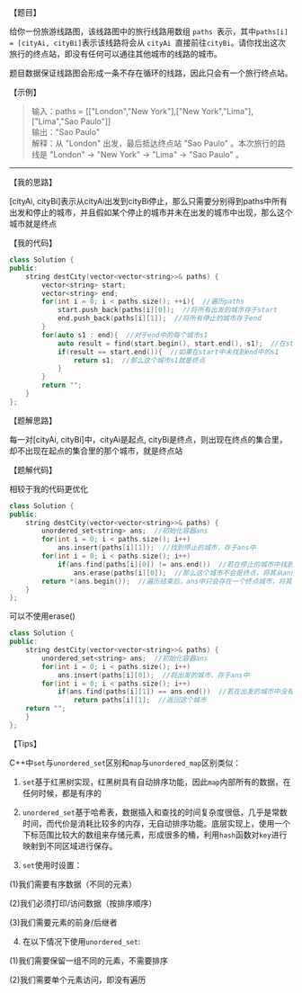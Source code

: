 【题目】

给你一份旅游线路图，该线路图中的旅行线路用数组 `paths `表示，其中` paths[i] = [cityAi, cityBi] `表示该线路将会从 `cityAi `直接前往` cityBi `。请你找出这次旅行的终点站，即没有任何可以通往其他城市的线路的城市。

题目数据保证线路图会形成一条不存在循环的线路，因此只会有一个旅行终点站。

【示例】

>输入：paths = [["London","New York"],["New York","Lima"],["Lima","Sao Paulo"]]  
输出："Sao Paulo"   
解释：从 "London" 出发，最后抵达终点站 "Sao Paulo" 。本次旅行的路线是 "London" -> "New York" -> "Lima" -> "Sao Paulo" 。

---

【我的思路】

[cityAi, cityBi]表示从cityAi出发到cityBi停止，那么只需要分别得到paths中所有出发和停止的城市，并且假如某个停止的城市并未在出发的城市中出现，那么这个城市就是终点

【我的代码】

```c++
class Solution {
public:
    string destCity(vector<vector<string>>& paths) {
        vector<string> start;
        vector<string> end;
        for(int i = 0; i < paths.size(); ++i){  //遍历paths
            start.push_back(paths[i][0]);  //将所有出发的城市存于start
            end.push_back(paths[i][1]);  //将所有停止的城市存于end
        }
        for(auto s1 : end){  //对于end中的每个城市s1
            auto result = find(start.begin(), start.end(), s1);  //在start中寻找s1
            if(result == start.end()){  //如果在start中未找到end中的s1
                return s1;  //那么这个城市s1就是终点
            }
        }
        return "";
    }
};
```

【题解思路】

每一对[cityAi, cityBi]中，cityAi是起点, cityBi是终点，则出现在终点的集合里，却不出现在起点的集合里的那个城市，就是终点站

【题解代码】

相较于我的代码更优化

```c++
class Solution {
public:
    string destCity(vector<vector<string>>& paths) {
        unordered_set<string> ans;  //初始化容器ans
        for(int i = 0; i < paths.size(); i++)  
            ans.insert(paths[i][1]);  //找到停止的城市，存于ans中
        for(int i = 0; i < paths.size(); i++)
            if(ans.find(paths[i][0]) != ans.end())  //若在停止的城市中找到了某出发的城市
                ans.erase(paths[i][0]);  //那么这个城市不会是终点，将其从ans中删除
        return *(ans.begin());  //遍历结束后，ans中只会存在一个终点城市，将其返回
    }
};
```

可以不使用erase()

```c++
class Solution {
public:
    string destCity(vector<vector<string>>& paths) {
        unordered_set<string> ans;  //初始化容器ans
        for(int i = 0; i < paths.size(); i++)  
            ans.insert(paths[i][0]);  //将出发的城市，存于ans中
        for(int i = 0; i < paths.size(); i++)
            if(ans.find(paths[i][1]) == ans.end())  //若在出发的城市中没有找到某停止的城市,该停止的城市即为终点
                return paths[i][1];  //返回这个城市
    return "";
    }
};
```

【Tips】

C++中`set`与`unordered_set`区别和`map`与`unordered_map`区别类似：

1. `set`基于红黑树实现，红黑树具有自动排序功能，因此`map`内部所有的数据，在任何时候，都是有序的

2. `unordered_set`基于哈希表，数据插入和查找的时间复杂度很低，几乎是常数时间，而代价是消耗比较多的内存，无自动排序功能。底层实现上，使用一个下标范围比较大的数组来存储元素，形成很多的桶，利用`hash`函数对`key`进行映射到不同区域进行保存。

3. `set`使用时设置：

(1)我们需要有序数据（不同的元素）

(2)我们必须打印/访问数据（按排序顺序）

(3)我们需要元素的前身/后继者

4. 在以下情况下使用`unordered_set`:

(1)我们需要保留一组不同的元素，不需要排序

(2)我们需要单个元素访问，即没有遍历

